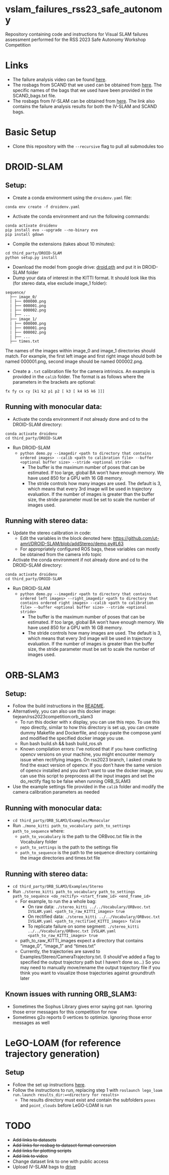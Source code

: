 # vslam_failures_rss23_safe_autonomy
Repository containing code and instructions for Visual SLAM failures assessment performed for the RSS 2023 Safe Autonomy Workshop Competition

# Links
- The failure analysis video can be found [here](https://www.youtube.com/watch?v=TVz5XrXm8Wo).
- The rosbags from SCAND that we used can be obtained from [here](https://www.cs.utexas.edu/~xiao/SCAND/SCAND.html). The specific names of the bags that we used have been provided in the SCAND_bags.txt file.
- The rosbags from IV-SLAM can be obtained from [here](https://drive.google.com/drive/folders/1S1-A3wXpdJCQVFmZmJFfIHJxKWl2OfuP?usp=drive_link). The link also contains the failure analysis results for both the IV-SLAM and SCAND bags.

# Basic Setup
- Clone this repository with the `--recursive` flag to pull all submodules too

# DROID-SLAM
## Setup:
- Create a conda environment using the `droidenv.yaml` file:
```
conda env create -f droidenv.yaml
```
- Activate the conda environment and run the following commands:
```
conda activate droidenv
pip install evo --upgrade --no-binary evo
pip install gdown
```
- Compile the extensions (takes about 10 minutes):
```
cd third_party/DROID-SLAM
python setup.py install
```
- Download the model from google drive: [droid.pth](https://drive.google.com/file/d/1PpqVt1H4maBa_GbPJp4NwxRsd9jk-elh/view?usp=sharing) and put it in DROID-SLAM folder
- Dump your data of interest in the KITTI format. It should look like this (for stereo data, else exclude image_1 folder):
```
sequence/
  ├── image_0/
  | ├── 000000.png
  | ├── 000001.png
  | ├── 000002.png
  | ├── ...
  ├── image_1/
  | ├── 000000.png
  | ├── 000001.png
  | ├── 000002.png
  | ├── ...
  ├── times.txt
``` 
The names of the images within image_0 and image_1 directories should match. For example, the first left image and first right image should both be named 000001.png, second image should be named 000002.png.
- Create a `.txt` calibration file for the camera intrinsics. An example is provided in the `calib` folder. The format is as follows where the parameters in the brackets are optional:
```
fx fy cx cy [k1 k2 p1 p2 [ k3 [ k4 k5 k6 ]]]
```

## Running with monocular data:
- Activate the conda environment if not already done and cd to the DROID-SLAM directory:
```
conda activate droidenv
cd third_party/DROID-SLAM
```
- Run DROID-SLAM
  - `python demo.py --imagedir <path to directory that contains ordered images> --calib <path to calibration file> --buffer <optional buffer size> --stride <optional stride>`
    -  The buffer is the maximum number of poses that can be estimated. If too large, global BA won’t have enough memory. We have used 850 for a GPU with 16 GB memory.
    -  The stride controls how many images are used. The default is 3, which means that every 3rd image will be used in trajectory evaluation. If the number of images is greater than the buffer size, the stride parameter must be set to scale the number of images used. 

## Running with stereo data:
- Update the stereo calibration in code:
  - Edit the variables in the block denoted here: https://github.com/ut-amrl/DROID-SLAM/blob/addStereo/demo.py#L63 
  - For appropriately configured ROS bags, these variables can mostly be obtained from the camera info topic
- Activate the conda environment if not already done and cd to the DROID-SLAM directory:
```
conda activate droidenv
cd third_party/DROID-SLAM
```
- Run DROID-SLAM
  - `python demo.py --imagedir <path to directory that contains ordered left images> --right_imagedir <path to directory that contains ordered right images> --calib <path to calibration file> --buffer <optional buffer size> --stride <optional stride>`
    -  The buffer is the maximum number of poses that can be estimated. If too large, global BA won’t have enough memory. We have used 850 for a GPU with 16 GB memory.
    -  The stride controls how many images are used. The default is 3, which means that every 3rd image will be used in trajectory evaluation. If the number of images is greater than the buffer size, the stride parameter must be set to scale the number of images used. 

# ORB-SLAM3 
## Setup:
- Follow the build instructions in the [README](https://github.com/ut-amrl/ORB_SLAM3).
- Alternatively, you can also use this docker image: tiejean/rss2023competition:orb_slam3
  - To run this docker with x display, you can use this repo. To use this repo directly, similar to how this directory is set up, you can create dummy Makefile and Dockerfile, and copy-paste the compose.yaml and modified the specified docker image you use.
  - Run bash build.sh && bash build_ros.sh
  - Known compilation errors: I’ve noticed that if you have conflicting opencv versions on your machine, you might encounter memory issue when rectifying images. On rss2023 branch, I asked cmake to find the exact version of opencv. If you don’t have the same version of opencv installed and you don’t want to use the docker image, you can use this script to preprocess all the input images and set the do_rectify flag to be false when running ORB_SLAM3
- Use the example settings file provided in the `calib` folder and modify the camera calibration parameters as needed

## Running with monocular data:
- `cd third_party/ORB_SLAM3/Examples/Monocular`
- Run `./mono_kitti path_to_vocabulary path_to_settings path_to_sequence` where:
  - `path_to_vocabulary` is the path to the ORBvoc.txt file in the Vocabulary folder
  - `path_to_settings` is the path to the settings file
  - `path_to_sequence` is the path to the sequence directory containing the image directories and times.txt file

## Running with stereo data:
- `cd third_party/ORB_SLAM3/Examples/Stereo`
- Run `./stereo_kitti path_to_vocabulary path_to_settings path_to_sequence <do_rectify> <start_frame_id> <end_frame_id>`
  - For example, to run the a whole bag:
    - On raw data: `./stereo_kitti ../../Vocabulary/ORBvoc.txt IVSLAM.yaml <path_to_raw_KITTI_images> true`
    - On rectified data: `./stereo_kitti ../../Vocabulary/ORBvoc.txt IVSLAM.yaml <path_to_rectified_KITTI_images> false`
    - To replicate failure on some segment: `./stereo_kitti ../../Vocabulary/ORBvoc.txt IVSLAM.yaml <path_to_raw_KITTI_images> true`
  - path_to_raw_KITTI_images expect a directory that contains “image_0”, “image_1” and “times.txt”
  - Currently, the trajectories are saved to Examples/Stereo/CameraTrajectory.txt. (I should’ve added a flag to specified the output trajectory path but I haven’t done so…) So you may need to manually move/rename the output trajectory file if you think you want to visualize those trajectories against groundtruth later

## Known issues with running ORB_SLAM3:
 - Sometimes the Sophus Library gives error saying got nan. Ignoring those error messages for this competition for now
 - Sometimes g2o reports 0 vertices to optimize. Ignoring those error messages as well

# LeGO-LOAM (for reference trajectory generation)
## Setup
- Follow the set up instructions [here](https://github.com/ut-amrl/LeGO-LOAM-1/tree/writeResultsWithTimestampsToFileVelodyne).
- Follow the instructions to run, replacing step 1 with `roslaunch lego_loam run.launch results_dir:=<directory for results>`
  - The results directory must exist and contain the subfolders `poses` and `point_clouds` before LeGO-LOAM is run

# TODO
- ~~Add links to datasets~~
- ~~Add links for rosbag to dataset format conversion~~
- ~~Add links for plotting scripts~~
- ~~Add link to video~~
- Change dataset link to one with public access
- Upload IV-SLAM bags to [drive](https://drive.google.com/drive/folders/1119aEdqI60oiO5oI7LpZ6aDjFGv-LiKa?usp=drive_link)
